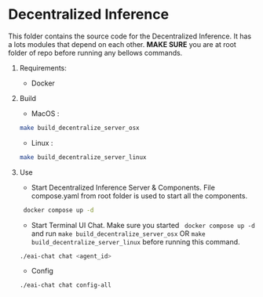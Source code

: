 # Decentralized Inference

This folder contains the source code for the Decentralized Inference. It has a lots modules that depend on each other. **MAKE SURE** you are at root folder of repo before running any bellows commands.

1. Requirements:
   * Docker 
2. Build 
    * MacOS : 
    ```bash
    make build_decentralize_server_osx
    ```
    * Linux : 
     ```bash
    make build_decentralize_server_linux
    ```
3. Use
   * Start Decentralized Inference Server & Components. File compose.yaml from root folder is used to start all the components.
   ```bash
    docker compose up -d
    ```
   
   * Start Terminal UI Chat. Make sure you started ` docker compose up -d` and run `make build_decentralize_server_osx` OR `make build_decentralize_server_linux` before running this command.
   
    ```bash
    ./eai-chat chat <agent_id>
    ```
   
   * Config
   ```bash
   ./eai-chat chat config-all
    ```



